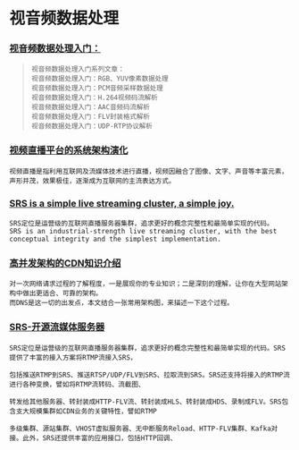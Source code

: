 # 视音频数据处理

### [视音频数据处理入门：](https://blog.csdn.net/leixiaohua1020/article/details/50534150)
>```text
>视音频数据处理入门系列文章：
>视音频数据处理入门：RGB、YUV像素数据处理
>视音频数据处理入门：PCM音频采样数据处理
>视音频数据处理入门：H.264视频码流解析
>视音频数据处理入门：AAC音频码流解析
>视音频数据处理入门：FLV封装格式解析
>视音频数据处理入门：UDP-RTP协议解析
>```

### [视频直播平台的系统架构演化](https://cloud.tencent.com/developer/article/1032125)
```text
视频直播是指利用互联网及流媒体技术进行直播，视频因融合了图像、文字、声音等丰富元素，声形并茂，效果极佳，逐渐成为互联网的主流表达方式。
```

### [SRS is a simple live streaming cluster, a simple joy. ](https://github.com/ossrs/srs)
```text
SRS定位是运营级的互联网直播服务器集群，追求更好的概念完整性和最简单实现的代码。
SRS is an industrial-strength live streaming cluster, with the best conceptual integrity and the simplest implementation.
```

### [高并发架构的CDN知识介绍](https://cloud.tencent.com/developer/article/1424229)
```text
对一次网络请求过程的了解程度，一是展现你的专业知识；二是深刻的理解，让你在大型网站架构中做出更适合、可靠的架构。
而DNS是这一切的出发点，本文结合一张常用架构图，来描述一下这个过程。
```

### [SRS-开源流媒体服务器](https://cloud.tencent.com/developer/article/1408113)
```text
SRS定位是运营级的互联网直播服务器集群，追求更好的概念完整性和最简单实现的代码。SRS提供了丰富的接入方案将RTMP流接入SRS，

包括推送RTMP到SRS、推送RTSP/UDP/FLV到SRS、拉取流到SRS。SRS还支持将接入的RTMP流进行各种变换，譬如将RTMP流转码、流截图、

转发给其他服务器、转封装成HTTP-FLV流、转封装成HLS、转封装成HDS、录制成FLV。SRS包含支大规模集群如CDN业务的关键特性，譬如RTMP

多级集群、源站集群、VHOST虚拟服务器、无中断服务Reload、HTTP-FLV集群、Kafka对接。此外，SRS还提供丰富的应用接口，包括HTTP回调、
```